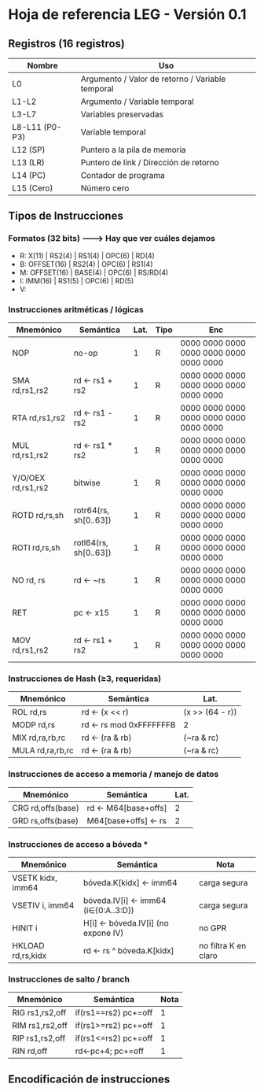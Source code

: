 # Hoja de referencia LEG - Versión 0.1

## Registros (16 registros) 

| Nombre   | Uso                                              |
|----------|--------------------------------------------------|
| L0       | Argumento / Valor de retorno / Variable temporal |
| L1-L2    | Argumento / Variable temporal                    |
| L3-L7    | Variables preservadas                            |
| L8-L11 (P0-P3) | Variable temporal                          |
| L12 (SP) | Puntero a la pila de memoria                     |
| L13 (LR) | Puntero de link / Dirección de retorno           |
| L14 (PC) | Contador de programa                             |
| L15 (Cero) | Número cero     |



## Tipos de Instrucciones

### Formatos (32 bits)  ---> Hay que ver cuáles dejamos

- R: X(11) | RS2(4) | RS1(4) | OPC(6) | RD(4)
- B: OFFSET(16) | RS2(4) | OPC(6) | RS1(4)
- M: OFFSET(16) | BASE(4) | OPC(6) | RS/RD(4)
- I: IMM(16) | RS1(5) | OPC(6) | RD(5)
- V: 

### Instrucciones aritméticas / lógicas  

| Mnemónico | Semántica | Lat. | Tipo | Enc |
|---|---|---|---|---|
| NOP | no-op | 1 | R | 0000 0000 0000 0000 0000 0000 0000 0000 |
| SMA rd,rs1,rs2 | rd ← rs1 + rs2 | 1 | R | 0000 0000 0000 0000 0000 0000 0000 0000 |
| RTA rd,rs1,rs2 | rd ← rs1 - rs2 | 1 | R | 0000 0000 0000 0000 0000 0000 0000 0000 |
| MUL rd,rs1,rs2 | rd ← rs1 * rs2 | 1 | R | 0000 0000 0000 0000 0000 0000 0000 0000 |
| Y/O/OEX rd,rs1,rs2 | bitwise | 1 | R | 0000 0000 0000 0000 0000 0000 0000 0000 |
| ROTD rd,rs,sh | rotr64(rs, sh[0..63]) | 1 | R | 0000 0000 0000 0000 0000 0000 0000 0000 |
| ROTI rd,rs,sh | rotl64(rs, sh[0..63]) | 1 | R | 0000 0000 0000 0000 0000 0000 0000 0000 |
| NO rd, rs| rd ← ~rs | 1 | R | 0000 0000 0000 0000 0000 0000 0000 0000 |
| RET | pc ← x15 | 1 | R | 0000 0000 0000 0000 0000 0000 0000 0000 |
| MOV rd,rs1,rs2 | rd ← rs1 + rs2 | 1 | R | 0000 0000 0000 0000 0000 0000 0000 0000 |

### Instrucciones de Hash (≥3, requeridas)

| Mnemónico | Semántica | Lat. | 
|---|---|---|
| ROL rd,rs | rd ← (x << r) | (x >> (64 - r)) | 2 |
| MODP rd,rs | rd ← rs mod 0xFFFFFFFB | 2 |
| MIX rd,ra,rb,rc | rd ← (ra & rb) | (~ra & rc) | 1 |
| MULA rd,ra,rb,rc | rd ← (ra & rb) | (~ra & rc) | 1 | 

### Instrucciones de acceso a memoria / manejo de datos

| Mnemónico | Semántica | Lat. |
|---|---|---|
| CRG rd,offs(base) | rd ← M64[base+offs] | 2 |
| GRD rs,offs(base) | M64[base+offs] ← rs | 2 |

### Instrucciones de acceso a bóveda *

| Mnemónico | Semántica | Nota |
|---|---|---|
| VSETK kidx, imm64 | bóveda.K[kidx] ← imm64 | carga segura |
| VSETIV i, imm64 | bóveda.IV[i] ← imm64 (i∈{0:A..3:D}) | carga segura |
| HINIT i | H[i] ← bóveda.IV[i] (no expone IV) | no GPR |
| HKLOAD rd,rs,kidx | rd ← rs ^ bóveda.K[kidx] | no filtra K en claro |

### Instrucciones de salto / branch

| Mnemónico | Semántica | Nota |
|---|---|---|
| RIG rs1,rs2,off | if(rs1==rs2) pc+=off | 1 |
| RIM rs1,rs2,off | if(rs1>=rs2) pc+=off | 1 |
| RIP rs1,rs2,off | if(rs1<=rs2) pc+=off | 1 |
| RIN rd,off | rd←pc+4; pc+=off | 1 |


## Encodificación de instrucciones







